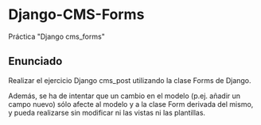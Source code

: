 # Django-CMS-Forms

Práctica "Django cms_forms"

## Enunciado

Realizar el ejercicio Django cms_post utilizando la clase Forms de Django. 

Además, se ha de intentar que un cambio en el modelo
(p.ej. añadir un campo nuevo) sólo afecte al modelo
y a la clase Form derivada del mismo,
y pueda realizarse sin modificar ni las vistas ni las plantillas.

